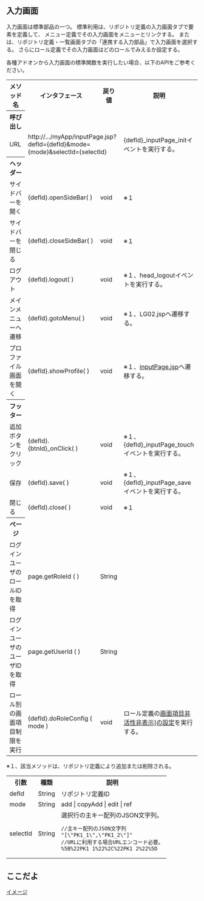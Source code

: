 ## 入力画面

入力画面は標準部品の一つ。
標準利用は、リポジトリ定義の入力画面タブで要素を定義して、
メニュー定義でその入力画面をメニューとリンクする。
または、リポジトリ定義・一覧画面タブの「連携する入力部品」で入力画面を選択する。
さらにロール定義でその入力画面はどのロールでみえるか設定する。

各種アドオンから入力画面の標準関数を実行したい場合、以下のAPIをご参考ください。

<table>
<tr><th>メソッド名</th><th>インタフェース</th><th>戻り値</th><th>説明</th></tr>
<tr><th>呼び出し</th></tr>
<tr><td>URL</td><td colspan=2>http://.../myApp/inputPage.jsp?defId={defId}&mode={mode}&selectId={selectId}</td><td>{defId}_inputPage_initイベントを実行する。</td></tr>
<tr><th>ヘッダー</th></tr>
<tr><td>サイドバーを開く</td><td>{defId}.openSideBar( )</td><td>void</td><td>※１</td></tr>
<tr><td>サイドバーを閉じる</td><td>{defId}.closeSideBar( )</td><td>void</td><td>※１</td></tr>
<tr><td>ログアウト</td><td>{defId}.logout( )</td><td>void</td><td>※１、head_logoutイベントを実行する。</td></tr>
<tr><td>メインメニューへ遷移</td><td>{defId}.gotoMenu( )</td><td>void</td><td>※１、LG02.jspへ遷移する。</td></tr>
<tr><td>プロファイル画面を開く</td><td>{defId}.showProfile( )</td><td>void</td><td>※１、<a href="part.inputPage.md">inputPage.jsp</a>へ遷移する。</td></tr>
<tr><th>フッター</th></tr>
<tr><td>追加ボタンをクリック</td><td>{defId}.{btnId}_onClick( )</td><td>void</td><td>※１、{defId}_inputPage_touchイベントを実行する。</td></tr>
<tr><td>保存</td><td>{defId}.save( )</td><td>void</td><td>※１、{defId}_inputPage_saveイベントを実行する。</td></tr>
<tr><td>閉じる</td><td>{defId}.close( )</td><td>void</td><td>※１</td></tr>
<tr><th>ページ</th></tr>
<tr><td>ログインユーザのロールIDを取得</td><td>page.getRoleId ( )</td><td>String</td><td></td></tr>
<tr><td>ログインユーザのユーザIDを取得</td><td>page.getUserId ( )</td><td>String</td><td></td></tr>
<tr><td>ロール別の画面項目制限を実行</td><td>{defId}.doRoleConfig ( mode )</td><td>void</td><td>ロール定義の<a href="role.field.md">画面項目非活性非表示]の設定</a>を実行する。</td></tr>
</table>

※１、該当メソッドは、リポジトリ定義により追加または削除される。

<table>
<tr><th>引数</th><th>種類</th><th>説明</th></tr>
<tr><td>defId</td><td>String</td><td>リポジトリ定義ID</td></tr>
<tr><td>mode</td><td>String</td><td>add | copyAdd | edit | ref</td></tr>
<tr><td>selectId</td><td>String</td><td>選択行の主キー配列のJSON文字列。

```
//主キー配列のJSON文字列
"[\"PK1_1\",\"PK1_2\"]"
//URLに利用する場合URLエンコード必要。
%5B%22PK1_1%22%2C%22PK1_2%22%5D
```
</td></tr>
</table>

## ここだよ

[イメージ](https://efwgrp.github.io/ske/img/inputPage.png)